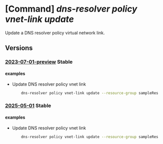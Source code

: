 # [Command] _dns-resolver policy vnet-link update_

Update a DNS resolver policy virtual network link.

## Versions

### [2023-07-01-preview](/Resources/mgmt-plane/L3N1YnNjcmlwdGlvbnMve30vcmVzb3VyY2Vncm91cHMve30vcHJvdmlkZXJzL21pY3Jvc29mdC5uZXR3b3JrL2Ruc3Jlc29sdmVycG9saWNpZXMve30vdmlydHVhbG5ldHdvcmtsaW5rcy97fQ==/2023-07-01-preview.xml) **Stable**

<!-- mgmt-plane /subscriptions/{}/resourcegroups/{}/providers/microsoft.network/dnsresolverpolicies/{}/virtualnetworklinks/{} 2023-07-01-preview -->

#### examples

- Update DNS resolver policy vnet link
    ```bash
        dns-resolver policy vnet-link update --resource-group sampleResourceGroup --policy-name sampleDnsResolverPolicy --dns-resolver-policy-virtual-network-link-name sampleVirtualNetworkLink --location westus2 --tags "{key2:value2}"
    ```

### [2025-05-01](/Resources/mgmt-plane/L3N1YnNjcmlwdGlvbnMve30vcmVzb3VyY2Vncm91cHMve30vcHJvdmlkZXJzL21pY3Jvc29mdC5uZXR3b3JrL2Ruc3Jlc29sdmVycG9saWNpZXMve30vdmlydHVhbG5ldHdvcmtsaW5rcy97fQ==/2025-05-01.xml) **Stable**

<!-- mgmt-plane /subscriptions/{}/resourcegroups/{}/providers/microsoft.network/dnsresolverpolicies/{}/virtualnetworklinks/{} 2025-05-01 -->

#### examples

- Update DNS resolver policy vnet link
    ```bash
        dns-resolver policy vnet-link update --resource-group sampleResourceGroup --policy-name sampleDnsResolverPolicy --dns-resolver-policy-virtual-network-link-name sampleVirtualNetworkLink --location westus2 --tags "{key2:value2}"
    ```
